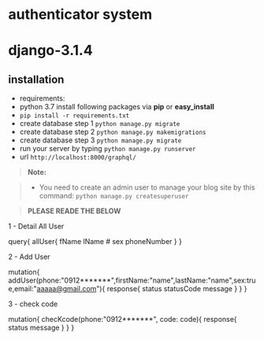 # authenticator system
# django-3.1.4


installation
--------------------
- requirements:
- python 3.7 install following packages via **pip** or **easy_install**
- `pip install -r requirements.txt`
- create database step 1 `python manage.py migrate`
- create database step 2 `python manage.py makemigrations`
- create database step 3 `python manage.py migrate`
- run your server by typing `python manage.py runserver`
- url `http://localhost:8000/graphql/`

> **Note:**

> - You need to create an admin user to manage your blog site by this command: `python manage.py createsuperuser`

> **PLEASE READE THE BELOW**

1 - Detail All User

query{
  allUser{
    fName
    lName
    # sex
    phoneNumber
  }
}


2 - Add User

mutation{
  addUser(phone:"0912*******",firstName:"name",lastName:"name",sex:true,email:"aaaaa@gmail.com"){
    response{
      status
      statusCode
      message
    }
  }
}


3 - check code

mutation{
  checKcode(phone:"0912*******", code: code){
    response{
      status
      message
    }
  }
}
